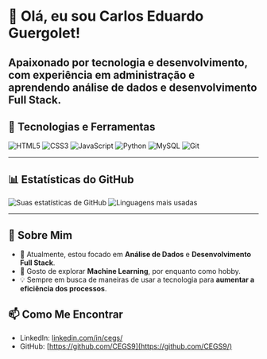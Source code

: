 # 👋 Olá, eu sou Carlos Eduardo Guergolet!

Apaixonado por tecnologia e desenvolvimento, com experiência em administração e aprendendo análise de dados e desenvolvimento Full Stack.
---

## 🚀 Tecnologias e Ferramentas

![HTML5](https://img.shields.io/badge/-HTML5-05122A?style=flat&logo=html5)
![CSS3](https://img.shields.io/badge/-CSS3-05122A?style=flat&logo=css3)
![JavaScript](https://img.shields.io/badge/-JavaScript-05122A?style=flat&logo=javascript)
![Python](https://img.shields.io/badge/-Python-05122A?style=flat&logo=python)
![MySQL](https://img.shields.io/badge/-MySQL-05122A?style=flat&logo=mysql)
![Git](https://img.shields.io/badge/-Git-05122A?style=flat&logo=git)

---

## 📊 Estatísticas do GitHub

![Suas estatísticas de GitHub](https://github-readme-stats.vercel.app/api?username=CEGS9&show_icons=true&hide_title=true&count_private=true&theme=radical)
![Linguagens mais usadas](https://github-readme-stats.vercel.app/api/top-langs/?username=CEGS9&layout=compact&theme=radical)

---

## 🌱 Sobre Mim

- 📖 Atualmente, estou focado em **Análise de Dados** e **Desenvolvimento Full Stack**.
- 🔭 Gosto de explorar **Machine Learning**, por enquanto como hobby.
- 💡 Sempre em busca de maneiras de usar a tecnologia para **aumentar a eficiência dos processos**.

## 📫 Como Me Encontrar

- LinkedIn: [linkedin.com/in/cegs/](https://www.linkedin.com/in/cegs/)
- GitHub: [https://github.com/CEGS9](https://github.com/CEGS9/)
